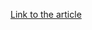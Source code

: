 [Link to the article](https://www.welivesecurity.com/2014/11/14/it-pros-also-guilty-of-risque-selfies-on-mobiles/)
